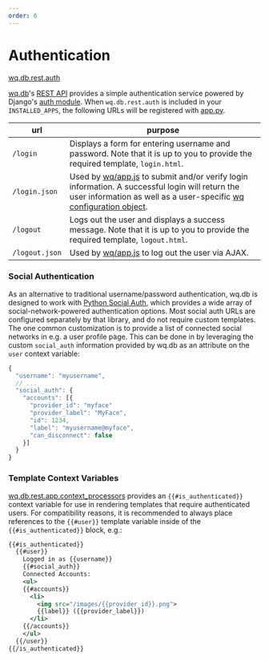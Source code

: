 ```yaml
---
order: 6
---
```


Authentication
========

[wq.db.rest.auth]

[wq.db]'s [REST API] provides a simple authentication service powered by Django's [auth module].  When `wq.db.rest.auth` is included in your `INSTALLED_APPS`, the following URLs will be registered with [app.py].

url | purpose
----|--------
`/login` | Displays a form for entering username and password.  Note that it is up to you to provide the required template, `login.html`.
`/login.json` | Used by [wq/app.js] to submit and/or verify login information.  A successful login will return the user information as well as a user-specific [wq configuration object].
`/logout` | Logs out the user and displays a success message.  Note that it is up to you to provide the required template, `logout.html`.
`/logout.json` | Used by [wq/app.js] to log out the user via AJAX.

### Social Authentication

As an alternative to traditional username/password authentication, wq.db is designed to work with [Python Social Auth], which provides a wide array of social-network-powered authentication options.  Most social auth URLs are configured separately by that library, and do not require custom templates.  The one common customization is to provide a list of connected social networks in e.g. a user profile page.  This can be done in by leveraging the custom `social_auth` information provided by wq.db as an attribute on the `user` context variable:

```javascript
{
  "username": "myusername",
  // ...
  "social_auth": {
    "accounts": [{
      "provider_id": "myface"
      "provider_label": "MyFace",
      "id": 1234,
      "label": "myusername@myface",
      "can_disconnect": false
    }]
  }
}
```

### Template Context Variables
[wq.db.rest.app.context_processors] provides an `{{#is_authenticated}}` context variable for use in rendering templates that require authenticated users.  For compatibility reasons, it is recommended to always place references to the `{{#user}}` template variable inside of the `{{#is_authenticated}}` block, e.g.:

```xml
{{#is_authenticated}}
  {{#user}}
    Logged in as {{username}}
    {{#social_auth}}
    Connected Accounts:
    <ul>
    {{#accounts}}
      <li>
        <img src="/images/{{provider_id}}.png">
        {{label}} ({{provider_label}})
      </li>
    {{/accounts}}
    </ul>
  {{/user}}
{{/is_authenticated}}
```

[wq.db.rest.auth]: https://github.com/wq/wq.db/blob/master/rest/auth/
[wq.db]: http://wq.io
[REST API]: http://wq.io/docs/about-rest
[auth module]: https://docs.djangoproject.com/en/1.7/topics/auth/
[app.py]: http://wq.io/docs/app.py
[wq/app.js]: http://wq.io/docs/app-js
[wq configuration object]: http://wq.io/docs/config
[Python Social Auth]: http://psa.matiasaguirre.net/
[wq.db.rest.app.context_processors]: https://github.com/wq/wq.db/blob/master/rest/auth/context_processors.py
